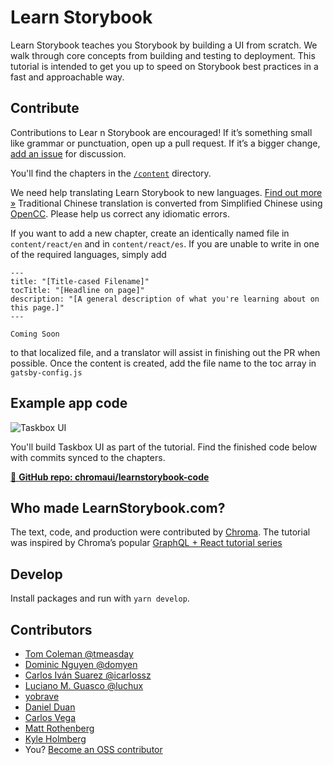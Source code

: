 # Learn Storybook

Learn Storybook teaches you Storybook by building a UI from scratch. We walk through core concepts from building and testing to deployment. This tutorial is intended to get you up to speed on Storybook best practices in a fast and approachable way.

## Contribute

Contributions to Lear
n Storybook are encouraged! If it’s something small like grammar or punctuation, open up a pull request. If it’s a bigger change, [add an issue](https://github.com/chromaui/learnstorybook.com/issues) for discussion.

You'll find the chapters in the [`/content`](https://github.com/chromaui/learnstorybook.com/tree/master/content) directory.

We need help translating Learn Storybook to new languages. [Find out more »](https://github.com/chromaui/learnstorybook.com/issues/3)
Traditional Chinese translation is converted from Simplified Chinese using [OpenCC](https://github.com/BYVoid/OpenCC). Please help us correct any idiomatic errors.

If you want to add a new chapter, create an identically named file in `content/react/en` and in `content/react/es`. If you are unable to write in one of the required languages, simply add

```
---
title: "[Title-cased Filename]"
tocTitle: "[Headline on page]"
description: "[A general description of what you're learning about on this page.]"
---

Coming Soon
```

to that localized file, and a translator will assist in finishing out the PR when possible. Once the content is created, add the file name to the toc array in `gatsby-config.js`

## Example app code

![Taskbox UI](https://raw.githubusercontent.com/chromaui/learnstorybook.com/master/static/ss-browserchrome-taskbox-learnstorybook.png)

You'll build Taskbox UI as part of the tutorial. Find the finished code below with commits synced to the chapters.

[📕 **GitHub repo: chromaui/learnstorybook-code**](https://github.com/chromaui/learnstorybook-code)

## Who made LearnStorybook.com?

The text, code, and production were contributed by [Chroma](https://blog.hichroma.com/). The tutorial was inspired by Chroma’s popular [GraphQL + React tutorial series](https://blog.hichroma.com/graphql-react-tutorial-part-1-6-d0691af25858)

## Develop

Install packages and run with `yarn develop`.

## Contributors

* [Tom Coleman @tmeasday](https://twitter.com/tmeasday)
* [Dominic Nguyen @domyen](https://twitter.com/domyen)
* [Carlos Iván Suarez @icarlossz](https://twitter.com/icarlossz)
* [Luciano M. Guasco @luchux](https://twitter.com/luchux)
* [yobrave](https://github.com/chinanf-boy)
* [Daniel Duan](https://twitter.com/danduan)
* [Carlos Vega](https://twitter.com/__el_Negro)
* [Matt Rothenberg](https://twitter.com/mattrothenberg)
* [Kyle Holmberg](https://twitter.com/kylemh_)
* You? [Become an OSS contributor](https://www.learnstorybook.com/contribute/)
